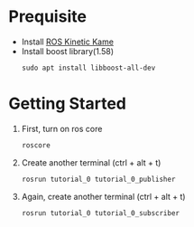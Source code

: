 # Prequisite

* Install [ROS Kinetic Kame](http://wiki.ros.org/kinetic/Installation/Ubuntu)
* Install boost library(1.58)
    ```
    sudo apt install libboost-all-dev
    ```

# Getting Started

1. First, turn on ros core

    ```bash
    roscore
    ```

1. Create another terminal (ctrl + alt + t)

    ```bash
    rosrun tutorial_0 tutorial_0_publisher 
    ```


1. Again, create another terminal (ctrl + alt + t)
    ```bash
    rosrun tutorial_0 tutorial_0_subscriber
    ```